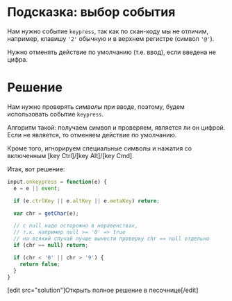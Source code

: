 # Подсказка: выбор события

Нам нужно событие `keypress`, так как по скан-коду мы не отличим, например, клавишу `'2'` обычную и в верхнем регистре (символ `'@'`).

Нужно отменять действие по умолчанию (т.е. ввод), если введена не цифра.

# Решение

Нам нужно проверять *символы* при вводе, поэтому, будем использовать событие `keypress`.

Алгоритм такой: получаем символ и проверяем, является ли он цифрой. Если не является, то отменяем действие по умолчанию.

Кроме того, игнорируем специальные символы и нажатия со включенным [key Ctrl]/[key Alt]/[key Cmd].

Итак, вот решение:

```js
input.onkeypress = function(e) {
  e = e || event;

  if (e.ctrlKey || e.altKey || e.metaKey) return;

  var chr = getChar(e);

  // с null надо осторожно в неравенствах, 
  // т.к. например null >= '0' => true
  // на всякий случай лучше вынести проверку chr == null отдельно
  if (chr == null) return;

  if (chr < '0' || chr > '9') {
    return false;
  }
}
```

[edit src="solution"]Открыть полное решение в песочнице[/edit]